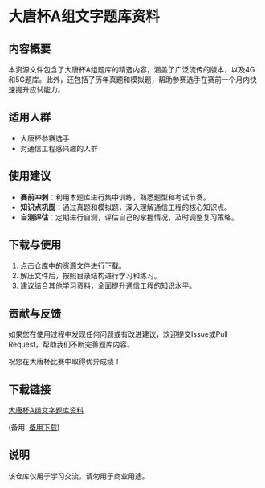# 大唐杯A组文字题库资料

## 内容概要
本资源文件包含了大唐杯A组题库的精选内容，涵盖了广泛流传的版本，以及4G和5G题库。此外，还包括了历年真题和模拟题，帮助参赛选手在赛前一个月内快速提升应试能力。

## 适用人群
- 大唐杯参赛选手
- 对通信工程感兴趣的人群

## 使用建议
- **赛前冲刺**：利用本题库进行集中训练，熟悉题型和考试节奏。
- **知识点巩固**：通过真题和模拟题，深入理解通信工程的核心知识点。
- **自测评估**：定期进行自测，评估自己的掌握情况，及时调整复习策略。

## 下载与使用
1. 点击仓库中的资源文件进行下载。
2. 解压文件后，按照目录结构进行学习和练习。
3. 建议结合其他学习资料，全面提升通信工程的知识水平。

## 贡献与反馈
如果您在使用过程中发现任何问题或有改进建议，欢迎提交Issue或Pull Request，帮助我们不断完善题库内容。

祝您在大唐杯比赛中取得优异成绩！

## 下载链接
[大唐杯A组文字题库资料](https://pan.quark.cn/s/d6cf1b6b0e4d) 

(备用: [备用下载](https://pan.baidu.com/s/16QgfNyemO-KsTZyUHncGLg?pwd=1234))

## 说明

该仓库仅用于学习交流，请勿用于商业用途。
